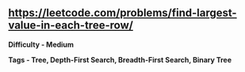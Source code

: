 ## https://leetcode.com/problems/find-largest-value-in-each-tree-row/

**Difficulty - Medium**

**Tags - Tree, Depth-First Search, Breadth-First Search, Binary Tree**
